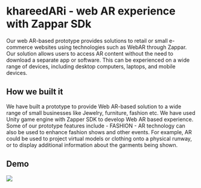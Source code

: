 # khareedARi - web AR experience with Zappar SDk
Our web AR-based prototype provides solutions to retail or small e-commerce websites using technologies such as WebAR through Zappar. Our solution allows users to access AR content without the need to download a separate app or software. This can be experienced on a wide range of devices, including desktop computers, laptops, and mobile devices.

## How we built it
We have built a prototype to provide Web AR-based solution to a wide range of small businesses like Jewelry, furniture, fashion etc. We have used Unity game engine with Zapper SDK to develop Web AR based experience. Some of our prototype features include - 
FASHION - AR technology can also be used to enhance fashion shows and other events. For example, AR could be used to project virtual models or clothing onto a physical runway, or to display additional information about the garments being shown.


## Demo

![](one.jpg)
